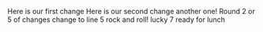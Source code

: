 Here is our first change
Here is our second change
another one!
Round 2 or 5 of changes
change to line 5
rock and roll!
lucky 7
ready for lunch

